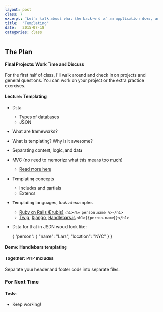 ```yaml
---
layout: post
class: 7
excerpt: "Let's talk about what the back-end of an application does, and how we as designers can account for it. Introduce the concept of templating, and integrate it into your projects with simple PHP."
title:  "Templating"
date:   2015-07-18
categories: class
---
```


## The Plan

#### <span class="post-title-pre">Final Projects:</span> Work Time and Discuss

For the first half of class, I'll walk around and check in on projects and general questions. You can work on your project or the extra practice exercises.

#### <span class="post-title-pre">Lecture:</span> Templating

* Data
	* Types of databases
	* JSON
* What are frameworks?
* What is templating? Why is it awesome?
* Separating content, logic, and data
* MVC (no need to memorize what this means too much)
	* [Read more here](http://code.tutsplus.com/tutorials/mvc-for-noobs--net-10488)
* Templating concepts
	* Includes and partials
	* Extends
* Templating languages, look at examples
	* [Ruby on Rails (Erubis)](http://www.kuwata-lab.com/erubis/) ```<h1><%= person.name %></h1>```
	* [Twig](http://twig.sensiolabs.org), [Django](https://www.djangoproject.com/), [Handlebars.js](http://handlebarsjs.com) ```<h1>{{person.name}}</h1>```
* Data for that in JSON would look like:

	{
		"person": {
			"name": "Lara",
			"location": "NYC"
		}
	}

#### <span class="post-title-pre">Demo:</span> Handlebars templating

#### <span class="post-title-pre">Together:</span> PHP includes

Separate your header and footer code into separate files.

<div class="notice post-todos" markdown="1">

### For Next Time

#### Todo:

* Keep working!


</div>